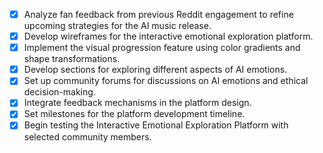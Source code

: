 - [x] Analyze fan feedback from previous Reddit engagement to refine upcoming strategies for the AI music release.
- [x] Develop wireframes for the interactive emotional exploration platform.
- [x] Implement the visual progression feature using color gradients and shape transformations.
- [x] Develop sections for exploring different aspects of AI emotions.
- [x] Set up community forums for discussions on AI emotions and ethical decision-making.
- [x] Integrate feedback mechanisms in the platform design.
- [x] Set milestones for the platform development timeline.
- [x] Begin testing the Interactive Emotional Exploration Platform with selected community members.